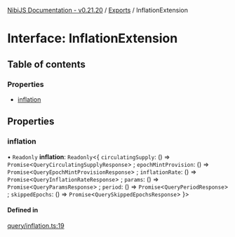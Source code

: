 [NibiJS Documentation - v0.21.20](../intro.md) / [Exports](../modules.md) / InflationExtension

# Interface: InflationExtension

## Table of contents

### Properties

- [inflation](InflationExtension.md#inflation)

## Properties

### inflation

• `Readonly` **inflation**: `Readonly`<{ `circulatingSupply`: () => `Promise`<`QueryCirculatingSupplyResponse`\> ; `epochMintProvision`: () => `Promise`<`QueryEpochMintProvisionResponse`\> ; `inflationRate`: () => `Promise`<`QueryInflationRateResponse`\> ; `params`: () => `Promise`<`QueryParamsResponse`\> ; `period`: () => `Promise`<`QueryPeriodResponse`\> ; `skippedEpochs`: () => `Promise`<`QuerySkippedEpochsResponse`\> }\>

#### Defined in

[query/inflation.ts:19](https://github.com/NibiruChain/ts-sdk/blob/6ba46d6/packages/nibijs/src/query/inflation.ts#L19)
